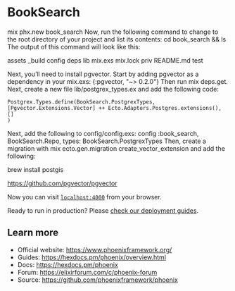 # BookSearch

mix phx.new book_search
Now, run the following command to change to the root directory of your project
and list its contents:
cd book_search && ls
The output of this command will look like this:

assets _build config deps lib mix.exs mix.lock priv README.md test

Next, you’ll need to install pgvector. Start by adding pgvector as a dependency
in your mix.exs:
{:pgvector, "~> 0.2.0"}
Then run mix deps.get. Next, create a new file lib/postgrex_types.ex and add the
following code:
```
Postgrex.Types.define(BookSearch.PostgrexTypes,
[Pgvector.Extensions.Vector] ++ Ecto.Adapters.Postgres.extensions(),
[]
)
```
Next, add the following to config/config.exs:
config :book_search, BookSearch.Repo, types: BookSearch.PostgrexTypes
Then, create a migration with mix ecto.gen.migration create_vector_extension and add
the following:

brew install postgis

https://github.com/pgvector/pgvector

Now you can visit [`localhost:4000`](http://localhost:4000) from your browser.

Ready to run in production? Please [check our deployment guides](https://hexdocs.pm/phoenix/deployment.html).

## Learn more

  * Official website: https://www.phoenixframework.org/
  * Guides: https://hexdocs.pm/phoenix/overview.html
  * Docs: https://hexdocs.pm/phoenix
  * Forum: https://elixirforum.com/c/phoenix-forum
  * Source: https://github.com/phoenixframework/phoenix
